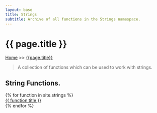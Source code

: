 ```yaml
---
layout: base
title: Strings
subtitle: Archive of all functions in the Strings namespace.
---
```


<h1 class="page-title">{{ page.title }}</h1>

<div class="breadcrumbs">
  <a href="{{ site.url | absolute_url  }}">Home</a> 
  >> <a href="{{ page.url | absolute_url }}">{{page.title}}</a>
</div>

> A collection of functions which can be used to work with strings.


## String Functions.

<div class="container">
    <div class="grid all-functions">
    {% for function in site.strings %}
        <div class="col-12 col-md-4">
            <a href="{{ site.url }}{{ function.url}}">{{ function.title }}</a>
        </div>
    {% endfor %} 
    </div>
</div>


